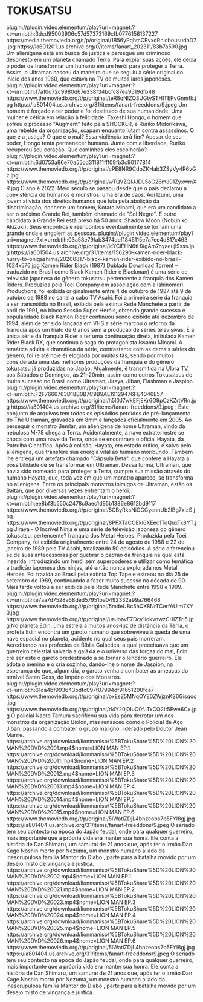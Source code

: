 # TOKUSATSU






<item>
<title>[COLOR silver][B] SHIN ULTRAMEN [/COLOR][/B][COLOR yellow]  FULL HD  [B][/COLOR][/B]</title>
<link>plugin://plugin.video.elementum/play?uri=magnet:?xt=urn:btih:3dcd95003906c57d57373169cfb0776158137227</link>
<thumbnail>https://media.themoviedb.org/t/p/original/1B56yPqhmCRvxdRnlcbousudhD7.jpg</thumbnail>
<fanart>https://ia601201.us.archive.org/0/items/fanart_202311/83b7a590.jpg</fanart>
<info>Um alienígena está em busca de justiça e persegue um criminoso desonesto em um planeta chamado Terra. Para expiar suas ações, ele deixa o poder de transformar um humano em um herói para proteger a Terra. Assim, o Ultraman nasceu da maneira que se seguiu à série original do início dos anos 1960, que estava na TV de muitos lares japoneses.</info>
</item>

<item>
<title>[COLOR silver][B] SHIN KAMEM RIDER 50 ANOS ( LEGENDADO PTBR ) [/COLOR][/B][COLOR yellow]  FULL HD  [B][/COLOR][/B]</title>
<link>plugin://plugin.video.elementum/play?uri=magnet:?xt=urn:btih:17a10d72c9980d67e338f34bcfc87ea9519dfb48</link>
<thumbnail>https://www.themoviedb.org/t/p/original/teR8qNIZQ3UGtySTHlTEPvGnmfk.jpg</thumbnail>
<fanart>https://ia801404.us.archive.org/31/items/fanart-freeddons/9.jpeg</fanart>
<info>Um homem é forçado a ter poder e foi destituído de sua humanidade. Uma mulher é cética em relação à felicidade. Takeshi Hongo, o homem que sofreu o processo "Augment" feito pela SHOCKER, e Ruriko Midorikawa, uma rebelde da organização, scapam enquanto lutam contra assassinos. O que é a justiça? O que é o mal? Essa violência terá fim? Apesar de seu poder, Hongo tenta permanecer humano. Junto com a liberdade, Ruriko recuperou seu coração. Que caminhos eles escolherão?</info>
</item>

<item>
<title>[COLOR silver][B] KAMEN RIDER BLACK SUN-REBOOT ( LEG.) [/COLOR][/B][COLOR yellow]  FULL HD  [B][/COLOR][/B]</title>
<link>plugin://plugin.video.elementum/play?uri=magnet:?xt=urn:btih:6d0753a86e70a55cd311811fff09fb3c90177814</link>
<thumbnail>https://www.themoviedb.org/t/p/original/cPE8NR9CdpZKHab3ZSyVy4R6vGz.jpg</thumbnail>
<fanart>https://www.themoviedb.org/t/p/original/wTQVZQIJJDL5oG26mJ91ZyxwmXR.jpg</fanart>
<info>O ano é 2022. Meio século se passou desde que o país declarou a coexistência de humanos e monstros, uma era de caos. Aoi Izumi, uma jovem ativista dos direitos humanos que luta pela abolição da discriminação, conhece um homem, Kotaro Minami, que era um candidato a ser o próximo Grande Rei, também chamado de "Sol Negro". E outro candidato a Grande Rei está preso há 50 anos: Shadow Moon (Nobuhiko Akizuki). Seus encontros e reencontros eventualmente se tornam uma grande onda e engolem as pessoas.</info>
</item>

<item>
<title>[COLOR silver][B] BLACK KAMEN RIDER 51 EP. [/COLOR][/B][COLOR yellow]  FULL HD  [B][/COLOR][/B]</title>
<link>plugin://plugin.video.elementum/play?uri=magnet:?xt=urn:btih:03a58e79fab3474def1845115e7a7ee4d817c463</link>
<thumbnail>https://www.themoviedb.org/t/p/original/icYCiFHN6tHXgAm7nyaeujl9sss.jpg</thumbnail>
<fanart>https://ia601504.us.archive.org/31/items/156290-kamen-rider-black-hurry-to-onigashima/20200817-black-kamen-rider-exibido-no-brasil-1024x576.jpg</fanart>
<info>Kamen Rider Black (1987) Dublado Download Torrent – traduzido no Brasil como Black Kamen Rider e Blackman) é uma série de televisão japonesa do gênero tokusatsu pertencente à franquia dos Kamen Riders. Produzida pela Toei Company em associação com a Ishinomori Productions, foi exibida originalmente entre 4 de outubro de 1987 até 9 de outubro de 1988 no canal a cabo TV Asahi. Foi a primeira série da franquia a ser transmitida no Brasil, exibida pela extinta Rede Manchete a partir de abril de 1991, no bloco Sessão Super Heróis, obtendo grande sucesso e popularidade Black Kamen Rider continuou sendo exibido até dezembro de 1994, além de ter sido lançada em VHS a série marcou o retorno da franquia após um hiato de 6 anos sem a produção de séries televisivas. É a única série da franquia Rider a ter uma continuação direta, intitulada Kamen Rider Black RX, que continua a saga do protagonista Issamu Minami. A temática adulta e dramática da série, contrastante com as demais séries do gênero, foi (e até hoje é) elogiada por muitos fãs, sendo por muitos considerada uma das melhores produções da franquia e do gênero tokusatsu já produzidas no Japão. Atualmente, é transmitida na Ulbra TV, aos Sábados e Domingos, às 21h20min, assim como outros Tokusatsus de muito sucesso no Brasil como Ultraman, Jiraya, Jiban, Flashman e Jaspion.</info> 
</item>

<item>
<title>[COLOR silver][B] ULTRAMAN 1966 [/COLOR][/B][COLOR yellow]  FULL HD  [B][/COLOR][/B]</title>
<link>plugin://plugin.video.elementum/play?uri=magnet:?xt=urn:btih:F2F7666763D18B0B7C9B9AE19129476FE4046E57</link>
<thumbnail>https://www.themoviedb.org/t/p/original/h5l0J7wkEFjEKr6G9pCzKZrtVRn.jpg</thumbnail>
<fanart>https://ia801404.us.archive.org/31/items/fanart-freeddons/9.jpeg</fanart>
<info>: Este conjunto de arquivos tem todos os episódios perdidos de pré-lançamento do The Ultraman, gravados em 8mm e lançados oficialmente em 2005. Ao perseguir o monstro Bemlar, um alienígena de nome Ultraman, vindo da nebulosa M-78 chega a Terra. Acidentalmente, a nave extraterrestre se choca com uma nave da Terra, onde se encontrava o oficial Hayata, da Patrulha Científica. Após à colisão, Hayata, em estado crítico, é salvo pelo alienígena, que transfere sua energia vital ao humano moribundo. Também lhe entrega um artefato chamado "Cápsula Beta", que confere a Hayata a possibilidade de se transformar em Ultraman. Dessa forma, Ultraman, que havia sido nomeado para proteger a Terra, cumpre sua missão através do humano Hayata, que, toda vez em que um monstro aparece, se transforma no alienígena. Entre os principais monstros inimigos de Ultraman, estão os Baltan, que por diversas vezes enfrentam o herói.</info>
</item>

<item>
<title>[COLOR silver][B] JIRAYA- O INCRIVÉL NINJA [/COLOR][/B][COLOR yellow]  FULL HD  [B][/COLOR][/B]</title>
<link>plugin://plugin.video.elementum/play?uri=magnet:?xt=urn:btih:ee8bf3b550c2478c9aec1d95b1386e8612bd9117</link>
<thumbnail>https://www.themoviedb.org/t/p/original/5CByRksNiGCGycnnUb2lBg7xlzS.jpg</thumbnail>
<fanart>https://www.themoviedb.org/t/p/original/8PFXTaCOEkI6XEec1TqQuxTx8YT.jpg</fanart>
<info>Jiraya - O Incrível Ninja é uma série de televisão japonesa do gênero tokusatsu, pertencente? franquia dos Metal Heroes. Produzida pela Toei Company, foi exibida originalmente entre 24 de agosto de 1988 e 22 de janeiro de 1989 pela TV Asahi, totalizando 50 episódios. A série diferenciou-se de suas antecessoras por quebrar o padrão da franquia na qual está inserida, introduzindo um herói sem superpoderes e utilizar como temática a tradição japonesa dos ninjas, até então nunca explorada nos Metal Heroes. Foi trazida ao Brasil pela extinta Top Tape e estreou no dia 25 de setembro de 1989, continuando a fazer muito sucesso na década de 90. Mais tarde voltou a ser exibida pela Rede Manchete entre 1998 e 1999.</info>
</item>

<item>
<title>[COLOR silver][B] O FANTASTICO JASPION [/COLOR][/B][COLOR yellow]  FULL HD  [B][/COLOR][/B]</title>
<link>plugin://plugin.video.elementum/play?uri=magnet:?xt=urn:btih:e7aa7d7528a68ded57951ba0492332a99a766468</link>
<thumbnail>https://www.themoviedb.org/t/p/original/5mdeUBc5hQX8NrTCerfAUim7XY0.jpg</thumbnail>
<fanart>https://www.themoviedb.org/t/p/original/uaJoavE7Dcy1lokvnwzCHIZTrj5.jpg</fanart>
<info> No planeta Edin, uma estrela a muitos anos-luz de distância da Terra, o profeta Edin encontra um garoto humano que sobreviveu à queda de uma nave espacial no planeta, acidente no qual seus pais morreram. Acreditando nas profecias da Bíblia Galáctica, a qual preceituava que um guerreiro celestial salvaria a galáxia e o universo das forças do mal, Edin crê ser este o garoto predestinado a se tornar o lendário guerreiro. Ele adota o menino e o cria sozinho, dando-lhe o nome de Jaspion, na esperança de que, algum dia, o garoto venha a combater as ameaças do temível Satan Goss, do Império dos Monstros.</info>
</item>

<item>
<title>[COLOR silver][B] POLICIAL DE AÇO-JIBAN [/COLOR][/B][COLOR yellow]  FULL HD  [B][/COLOR][/B]</title>
<link>plugin://plugin.video.elementum/play?uri=magnet:?xt=urn:btih:61ca4bf993643bdfc097f07994df91651200fca7</link>
<thumbnail>https://www.themoviedb.org/t/p/original/oxEsZ5MNqOYE0ZWjznKS6Gisqoc.jpg</thumbnail>
<fanart>https://www.themoviedb.org/t/p/original/d4Y20j0IuO0fJTxCQ2It5Ewe6Cx.jpg</fanart>
<info> O policial Naoto Tamura sacrificou sua vida para derrotar um dos monstros da organização Biolon, mas renasceu como o Policial de Aço Jiban, passando a combater o grupo maligno, liderado pelo Doutor Jean Marrie.</info>
</item>

<item>
<title>[COLOR silver][B] LION  MAN ISO 1 [/COLOR][/B][COLOR yellow]  FULL HD  [B][/COLOR][/B]</title>
<link>https://archive.org/download/lionmaniso/%5BTokuShare%5D%20LION%20MAN%20DVD%2001.mp4$nome=LION MAN EP.1</link>
<link>https://archive.org/download/lionmaniso/%5BTokuShare%5D%20LION%20MAN%20DVD%20011.mp4$nome=LION MAN EP.2</link>
<link>https://archive.org/download/lionmaniso/%5BTokuShare%5D%20LION%20MAN%20DVD%20012.mp4$nome=LION MAN EP.3</link>
<link>https://archive.org/download/lionmaniso/%5BTokuShare%5D%20LION%20MAN%20DVD%20013.mp4$nome=LION MAN EP.4</link>
<link>https://archive.org/download/lionmaniso/%5BTokuShare%5D%20LION%20MAN%20DVD%20014.mp4$nome=LION MAN EP.5</link>
<link>https://archive.org/download/lionmaniso/%5BTokuShare%5D%20LION%20MAN%20DVD%20015.mp4$nome=LION MAN EP.6</link>
<thumbnail>https://www.themoviedb.org/t/p/original/5lWatlZDjL4bnzeobs7b5FYl8gj.jpg</thumbnail>
<fanart>https://ia801404.us.archive.org/31/items/fanart-freeddons/9.jpeg</fanart>
<info>O seriado tem seu contexto na época do Japão feudal, onde para qualquer guerreiro, mais importante que a própria vida era manter sua honra. Ele conta a história de Dan Shimaru, um samurai de 21 anos que, após ter o irmão Dan Kage Noshin morto por Nezuma, um monstro humano aliado da inescrupulosa família Mantor do Diabo , parte para a batalha movido por um desejo misto de vingança e justiça.</info>
</item> 

<item>
<title>[COLOR silver][B] LION  MAN ISO 2 [/COLOR][/B][COLOR yellow]  FULL HD  [B][/COLOR][/B]</title>
<link>https://archive.org/download/lionmaniso/%5BTokuShare%5D%20LION%20MAN%20DVD%2002.mp4$nome=LION MAN EP.1</link>
<link>https://archive.org/download/lionmaniso/%5BTokuShare%5D%20LION%20MAN%20DVD%20021.mp4$nome=LION MAN EP.2</link>
<link>https://archive.org/download/lionmaniso/%5BTokuShare%5D%20LION%20MAN%20DVD%20023.mp4$nome=LION MAN EP.3</link>
<link>https://archive.org/download/lionmaniso/%5BTokuShare%5D%20LION%20MAN%20DVD%20024.mp4$nome=LION MAN EP.4</link>
<link>https://archive.org/download/lionmaniso/%5BTokuShare%5D%20LION%20MAN%20DVD%20025.mp4$nome=LION MAN EP.5</link>
<link>https://archive.org/download/lionmaniso/%5BTokuShare%5D%20LION%20MAN%20DVD%20026.mp4$nome=LION MAN EP.6</link>
<thumbnail>https://www.themoviedb.org/t/p/original/5lWatlZDjL4bnzeobs7b5FYl8gj.jpg</thumbnail>
<fanart>https://ia801404.us.archive.org/31/items/fanart-freeddons/9.jpeg</fanart>
<info>O seriado tem seu contexto na época do Japão feudal, onde para qualquer guerreiro, mais importante que a própria vida era manter sua honra. Ele conta a história de Dan Shimaru, um samurai de 21 anos que, após ter o irmão Dan Kage Noshin morto por Nezuma, um monstro humano aliado da inescrupulosa família Mantor do Diabo , parte para a batalha movido por um desejo misto de vingança e justiça.</info>
</item> 








